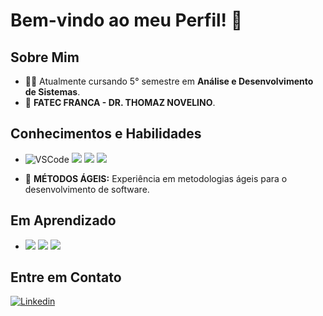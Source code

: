 # Bem-vindo ao meu Perfil! 👋 

## Sobre Mim

- 👨‍🎓 Atualmente cursando 5° semestre em **Análise e Desenvolvimento de Sistemas**.
- 🏫 **FATEC FRANCA - DR. THOMAZ NOVELINO**.

## Conhecimentos e Habilidades

- <img src="https://img.icons8.com/color/48/000000/visual-studio-code-2019.png" alt="VSCode"/> <img src="https://img.icons8.com/color/48/000000/javascript.png"/> <img src="https://img.icons8.com/fluent/48/000000/github.png"/> <img src="https://img.icons8.com/color/48/000000/git.png"/>  


  
- 🔄 **MÉTODOS ÁGEIS:** Experiência em metodologias ágeis para o desenvolvimento de software.

## Em Aprendizado

- <img src="https://img.icons8.com/color/48/000000/java-coffee-cup-logo.png"/> <img src="https://img.icons8.com/office/48/000000/react.png"/> <img src="https://img.icons8.com/color/48/000000/sql.png"/>

## Entre em Contato

[![Linkedin](https://img.shields.io/badge/Linkedin-0077B5?style=for-the-badge&logo=linkedin&logoColor=white)](https://www.linkedin.com/in/dalila-bueno-562ba726b)




